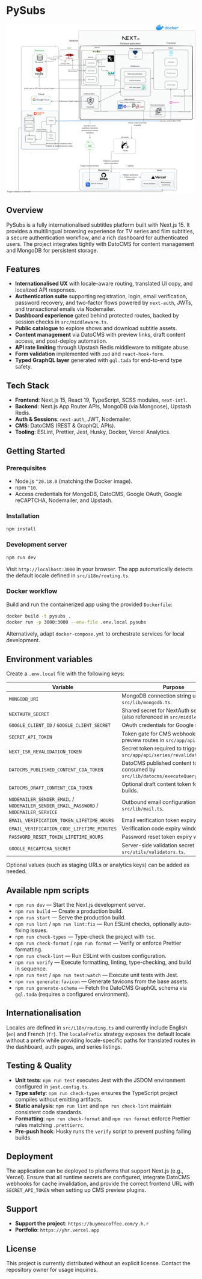 # PySubs

![Application architecture diagram](/public/architecture.png)

## Overview

PySubs is a fully internationalised subtitles platform built with Next.js 15. It provides a multilingual browsing experience for TV series and film subtitles, a secure authentication workflow, and a rich dashboard for authenticated users. The project integrates tightly with DatoCMS for content management and MongoDB for persistent storage.

## Features

- **Internationalised UX** with locale-aware routing, translated UI copy, and localized API responses.
- **Authentication suite** supporting registration, login, email verification, password recovery, and two-factor flows powered by `next-auth`, JWTs, and transactional emails via Nodemailer.
- **Dashboard experience** gated behind protected routes, backed by session checks in `src/middleware.ts`.
- **Public catalogue** to explore shows and download subtitle assets.
- **Content management** via DatoCMS with preview links, draft content access, and post-deploy automation.
- **API rate limiting** through Upstash Redis middleware to mitigate abuse.
- **Form validation** implemented with `zod` and `react-hook-form`.
- **Typed GraphQL layer** generated with `gql.tada` for end-to-end type safety.

## Tech Stack

- **Frontend**: Next.js 15, React 19, TypeScript, SCSS modules, `next-intl`.
- **Backend**: Next.js App Router APIs, MongoDB (via Mongoose), Upstash Redis.
- **Auth & Sessions**: `next-auth`, JWT, Nodemailer.
- **CMS**: DatoCMS (REST & GraphQL APIs).
- **Tooling**: ESLint, Prettier, Jest, Husky, Docker, Vercel Analytics.

## Getting Started

### Prerequisites

- Node.js `^20.18.0` (matching the Docker image).
- npm `^10`.
- Access credentials for MongoDB, DatoCMS, Google OAuth, Google reCAPTCHA, Nodemailer, and Upstash.

### Installation

```bash
npm install
```

### Development server

```bash
npm run dev
```

Visit `http://localhost:3000` in your browser. The app automatically detects the default locale defined in `src/i18n/routing.ts`.

### Docker workflow

Build and run the containerized app using the provided `Dockerfile`:

```bash
docker build -t pysubs .
docker run -p 3000:3000 --env-file .env.local pysubs
```

Alternatively, adapt `docker-compose.yml` to orchestrate services for local development.

## Environment variables

Create a `.env.local` file with the following keys:

| Variable | Purpose |
| --- | --- |
| `MONGODB_URI` | MongoDB connection string used by `src/lib/mongodb.ts`. |
| `NEXTAUTH_SECRET` | Shared secret for NextAuth sessions (also referenced in `src/middleware.ts`). |
| `GOOGLE_CLIENT_ID` / `GOOGLE_CLIENT_SECRET` | OAuth credentials for Google sign-in. |
| `SECRET_API_TOKEN` | Token gate for CMS webhooks and preview routes in `src/app/api/cms/*`. |
| `NEXT_ISR_REVALIDATION_TOKEN` | Secret token required to trigger `src/app/api/series/revalidate/route.ts`. |
| `DATOCMS_PUBLISHED_CONTENT_CDA_TOKEN` | DatoCMS published content token consumed by `src/lib/datocms/executeQuery.ts`. |
| `DATOCMS_DRAFT_CONTENT_CDA_TOKEN` | Optional draft content token for preview builds. |
| `NODEMAILER_SENDER_EMAIL` / `NODEMAILER_SENDER_EMAIL_PASSWORD` / `NODEMAILER_SERVICE` | Outbound email configuration in `src/lib/mail.ts`. |
| `EMAIL_VERIFICATION_TOKEN_LIFETIME_HOURS` | Email verification token expiry window. |
| `EMAIL_VERIFICATION_CODE_LIFETIME_MINUTES` | Verification code expiry window. |
| `PASSWORD_RESET_TOKEN_LIFETIME_HOURS` | Password reset token expiry window. |
| `GOOGLE_RECAPTCHA_SECRET` | Server-side validation secret for `src/utils/validators.ts`. |

Optional values (such as staging URLs or analytics keys) can be added as needed.

## Available npm scripts

- `npm run dev` — Start the Next.js development server.
- `npm run build` — Create a production build.
- `npm run start` — Serve the production build.
- `npm run lint` / `npm run lint:fix` — Run ESLint checks, optionally auto-fixing issues.
- `npm run check-types` — Type-check the project with `tsc`.
- `npm run check-format` / `npm run format` — Verify or enforce Prettier formatting.
- `npm run check-lint` — Run ESLint with custom configuration.
- `npm run verify` — Execute formatting, linting, type-checking, and build in sequence.
- `npm run test` / `npm run test:watch` — Execute unit tests with Jest.
- `npm run generate:favicon` — Generate favicons from the base assets.
- `npm run generate-schema` — Fetch the DatoCMS GraphQL schema via `gql.tada` (requires a configured environment).

## Internationalisation

Locales are defined in `src/i18n/routing.ts` and currently include English (`en`) and French (`fr`). The `localePrefix` strategy exposes the default locale without a prefix while providing locale-specific paths for translated routes in the dashboard, auth pages, and series listings.

## Testing & Quality

- **Unit tests**: `npm run test` executes Jest with the JSDOM environment configured in `jest.config.ts`.
- **Type safety**: `npm run check-types` ensures the TypeScript project compiles without emitting artifacts.
- **Static analysis**: `npm run lint` and `npm run check-lint` maintain consistent code standards.
- **Formatting**: `npm run check-format` and `npm run format` enforce Prettier rules matching `.prettierrc`.
- **Pre-push hook**: Husky runs the `verify` script to prevent pushing failing builds.

## Deployment

The application can be deployed to platforms that support Next.js (e.g., Vercel). Ensure that all runtime secrets are configured, integrate DatoCMS webhooks for cache invalidation, and provide the correct frontend URL with `SECRET_API_TOKEN` when setting up CMS preview plugins.

## Support

- **Support the project**: `https://buymeacoffee.com/y.h.r`
- **Portfolio**: `https://yhr.vercel.app`

## License

This project is currently distributed without an explicit license. Contact the repository owner for usage inquiries.
